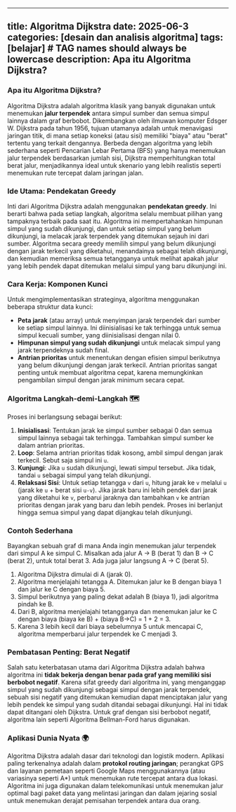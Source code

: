 ---

title: Algoritma Dijkstra
date: 2025-06-3
categories: \[desain dan analisis algoritma]
tags: \[belajar]     # TAG names should always be lowercase
description: Apa itu Algoritma Dijkstra?
----------------------------------------

### Apa itu Algoritma Dijkstra?

Algoritma Dijkstra adalah algoritma klasik yang banyak digunakan untuk menemukan **jalur terpendek** antara simpul sumber dan semua simpul lainnya dalam graf berbobot. Dikembangkan oleh ilmuwan komputer Edsger W. Dijkstra pada tahun 1956, tujuan utamanya adalah untuk menavigasi jaringan titik, di mana setiap koneksi (atau sisi) memiliki "biaya" atau "berat" tertentu yang terkait dengannya. Berbeda dengan algoritma yang lebih sederhana seperti Pencarian Lebar Pertama (BFS) yang hanya menemukan jalur terpendek berdasarkan jumlah sisi, Dijkstra memperhitungkan total berat jalur, menjadikannya ideal untuk skenario yang lebih realistis seperti menemukan rute tercepat dalam jaringan jalan.

### Ide Utama: Pendekatan Greedy

Inti dari Algoritma Dijkstra adalah menggunakan **pendekatan greedy**. Ini berarti bahwa pada setiap langkah, algoritma selalu membuat pilihan yang tampaknya terbaik pada saat itu. Algoritma ini mempertahankan himpunan simpul yang sudah dikunjungi, dan untuk setiap simpul yang belum dikunjungi, ia melacak jarak terpendek yang ditemukan sejauh ini dari sumber. Algoritma secara greedy memilih simpul yang belum dikunjungi dengan jarak terkecil yang diketahui, menandainya sebagai telah dikunjungi, dan kemudian memeriksa semua tetangganya untuk melihat apakah jalur yang lebih pendek dapat ditemukan melalui simpul yang baru dikunjungi ini.

### Cara Kerja: Komponen Kunci

Untuk mengimplementasikan strateginya, algoritma menggunakan beberapa struktur data kunci:

* **Peta jarak** (atau array) untuk menyimpan jarak terpendek dari sumber ke setiap simpul lainnya. Ini diinisialisasi ke tak terhingga untuk semua simpul kecuali sumber, yang diinisialisasi dengan nilai 0.
* **Himpunan simpul yang sudah dikunjungi** untuk melacak simpul yang jarak terpendeknya sudah final.
* **Antrian prioritas** untuk menentukan dengan efisien simpul berikutnya yang belum dikunjungi dengan jarak terkecil. Antrian prioritas sangat penting untuk membuat algoritma cepat, karena memungkinkan pengambilan simpul dengan jarak minimum secara cepat.

### Algoritma Langkah-demi-Langkah 🗺️

Proses ini berlangsung sebagai berikut:

1. **Inisialisasi**: Tentukan jarak ke simpul sumber sebagai 0 dan semua simpul lainnya sebagai tak terhingga. Tambahkan simpul sumber ke dalam antrian prioritas.
2. **Loop**: Selama antrian prioritas tidak kosong, ambil simpul dengan jarak terkecil. Sebut saja simpul ini `u`.
3. **Kunjungi**: Jika `u` sudah dikunjungi, lewati simpul tersebut. Jika tidak, tandai `u` sebagai simpul yang telah dikunjungi.
4. **Relaksasi Sisi**: Untuk setiap tetangga `v` dari `u`, hitung jarak ke `v` melalui `u` (jarak ke `u` + berat sisi `u-v`). Jika jarak baru ini lebih pendek dari jarak yang diketahui ke `v`, perbarui jaraknya dan tambahkan `v` ke antrian prioritas dengan jarak yang baru dan lebih pendek.
   Proses ini berlanjut hingga semua simpul yang dapat dijangkau telah dikunjungi.

### Contoh Sederhana

Bayangkan sebuah graf di mana Anda ingin menemukan jalur terpendek dari simpul A ke simpul C. Misalkan ada jalur A → B (berat 1) dan B → C (berat 2), untuk total berat 3. Ada juga jalur langsung A → C (berat 5).

1. Algoritma Dijkstra dimulai di A (jarak 0).
2. Algoritma menjelajahi tetangga A. Ditemukan jalur ke B dengan biaya 1 dan jalur ke C dengan biaya 5.
3. Simpul berikutnya yang paling dekat adalah B (biaya 1), jadi algoritma pindah ke B.
4. Dari B, algoritma menjelajahi tetangganya dan menemukan jalur ke C dengan biaya (biaya ke B) + (biaya B→C) = 1 + 2 = 3.
5. Karena 3 lebih kecil dari biaya sebelumnya 5 untuk mencapai C, algoritma memperbarui jalur terpendek ke C menjadi 3.

### Pembatasan Penting: Berat Negatif

Salah satu keterbatasan utama dari Algoritma Dijkstra adalah bahwa algoritma ini **tidak bekerja dengan benar pada graf yang memiliki sisi berbobot negatif**. Karena sifat greedy dari algoritma ini, yang menganggap simpul yang sudah dikunjungi sebagai simpul dengan jarak terpendek, sebuah sisi negatif yang ditemukan kemudian dapat menciptakan jalur yang lebih pendek ke simpul yang sudah ditandai sebagai dikunjungi. Hal ini tidak dapat ditangani oleh Dijkstra. Untuk graf dengan sisi berbobot negatif, algoritma lain seperti Algoritma Bellman-Ford harus digunakan.

### Aplikasi Dunia Nyata 🌍

Algoritma Dijkstra adalah dasar dari teknologi dan logistik modern. Aplikasi paling terkenalnya adalah dalam **protokol routing jaringan**; perangkat GPS dan layanan pemetaan seperti Google Maps menggunakannya (atau variasinya seperti A\*) untuk menemukan rute tercepat antara dua lokasi. Algoritma ini juga digunakan dalam telekomunikasi untuk menemukan jalur optimal bagi paket data yang melintasi jaringan dan dalam jejaring sosial untuk menemukan derajat pemisahan terpendek antara dua orang.
